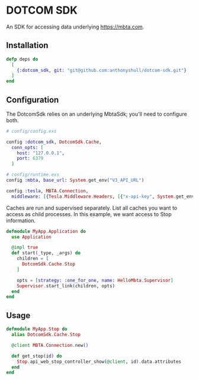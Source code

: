 # DOTCOM SDK

An SDK for accessing data underlying https://mbta.com.

## Installation

```elixir
defp deps do
  [
    {:dotcom_sdk, git: "git@github.com:anthonyshull/dotcom-sdk.git"}
  ]
end
```

## Configuration

The DotcomSdk relies on an underlying MbtaSdk; you'll need to configure both.

```elixir
# config/config.exs

config :dotcom_sdk, DotcomSdk.Cache,
  conn_opts: [
    host: "127.0.0.1",
    port: 6379
  ]
```

```elixir
# config/runtime.exs
config :mbta, base_url: System.get_env("V3_API_URL")

config :tesla, MBTA.Connection,
  middleware: [{Tesla.Middleware.Headers, [{"x-api-key", System.get_env("V3_API_KEY")}]}]
```

Caches are run and supervised separately.
List all caches you want to access as child processes.
In this example, we want access to Stop information.

```elixir
defmodule MyApp.Application do
  use Application

  @impl true
  def start(_type, _args) do
    children = [
      DotcomSdk.Cache.Stop
    ]

    opts = [strategy: :one_for_one, name: HelloMbta.Supervisor]
    Supervisor.start_link(children, opts)
  end
end
```

## Usage

```elixir
defmodule MyApp.Stop do
  alias DotcomSdk.Cache.Stop

  @client MBTA.Connection.new()

  def get_stop(id) do
    Stop.api_web_stop_controller_show(@client, id).data.attributes
  end
end
```